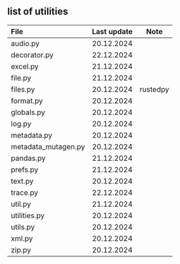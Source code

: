 ## list of utilities

| File         | Last update | Note      |
| :----------- | :---------: | :-------: |
| audio.py     | 20.12.2024  | |
| decorator.py | 22.12.2024  | |
| excel.py     | 21.12.2024  | |
| file.py      | 21.12.2024  | |
| files.py     | 20.12.2024  | rustedpy  |
| format.py    | 20.12.2024  | |
| globals.py   | 20.12.2024  | |
| log.py       | 20.12.2024  | |
| metadata.py  | 20.12.2024  | |
| metadata_mutagen.py | 20.12.2024 | |
| pandas.py    | 21.12.2024  | |
| prefs.py     | 21.12.2024  | |
| text.py      | 20.12.2024  | |
| trace.py     | 22.12.2024  | |
| util.py      | 21.12.2024  | |
| utilities.py | 20.12.2024  | |
| utils.py     | 20.12.2024  | |
| xml.py       | 20.12.2024  | |
| zip.py       | 20.12.2024  | |
